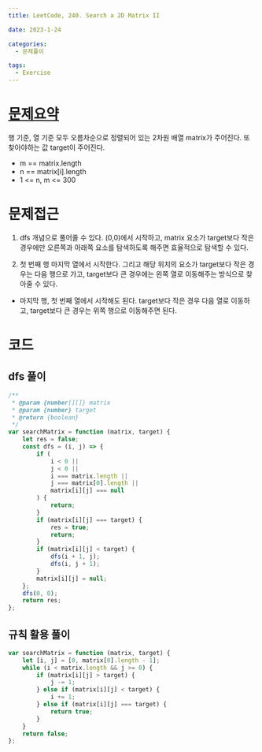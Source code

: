 ```yaml
---
title: LeetCode, 240. Search a 2D Matrix II

date: 2023-1-24

categories:
  - 문제풀이

tags:
  - Exercise
---
```


# [문제요약](https://leetcode.com/problems/search-a-2d-matrix-ii/description/)

행 기준, 열 기준 모두 오름차순으로 정렬되어 있는 2차원 배열 matrix가 주어진다. 또 찾아야하는 값 target이 주어진다.

- m == matrix.length
- n == matrix[i].length
- 1 <= n, m <= 300

# 문제접근

1. dfs 개념으로 풀어줄 수 있다. (0,0)에서 시작하고, matrix 요소가 target보다 작은 경우에만 오른쪽과 아래쪽 요소를 탐색하도록 해주면 효율적으로 탐색할 수 있다.

2. 첫 번째 행 마지막 열에서 시작한다. 그리고 해당 위치의 요소가 target보다 작은 경우는 다음 행으로 가고, target보다 큰 경우에는 왼쪽 열로 이동해주는 방식으로 찾아줄 수 있다.

- 마지막 행, 첫 번째 열에서 시작해도 된다. target보다 작은 경우 다음 열로 이동하고, target보다 큰 경우는 위쪽 행으로 이동해주면 된다.

# 코드

## dfs 풀이

```javascript
/**
 * @param {number[][]} matrix
 * @param {number} target
 * @return {boolean}
 */
var searchMatrix = function (matrix, target) {
	let res = false;
	const dfs = (i, j) => {
		if (
			i < 0 ||
			j < 0 ||
			i === matrix.length ||
			j === matrix[0].length ||
			matrix[i][j] === null
		) {
			return;
		}
		if (matrix[i][j] === target) {
			res = true;
			return;
		}
		if (matrix[i][j] < target) {
			dfs(i + 1, j);
			dfs(i, j + 1);
		}
		matrix[i][j] = null;
	};
	dfs(0, 0);
	return res;
};
```

## 규칙 활용 풀이

```javascript
var searchMatrix = function (matrix, target) {
	let [i, j] = [0, matrix[0].length - 1];
	while (i < matrix.length && j >= 0) {
		if (matrix[i][j] > target) {
			j -= 1;
		} else if (matrix[i][j] < target) {
			i += 1;
		} else if (matrix[i][j] === target) {
			return true;
		}
	}
	return false;
};
```
